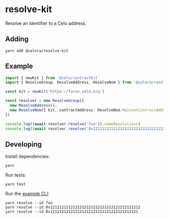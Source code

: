 # resolve-kit

Resolve an identifier to a Celo address.

## Adding

```
yarn add @valora/resolve-kit
```

## Example

```ts
import { newKit } from '@celo/contractkit'
import { ResolveGroup, ResolveAddress, ResolveNom } from '@valora/resolve-kit'

const kit = newKit('https://forno.celo.org')

const resolver = new ResolveGroup([
  new ResolveAddress(),
  new ResolveNom({ kit, contractAddress: ResolveNom.MainnetContractAddress }),
])

console.log((await resolver.resolve('foo')).nameResolutions)
console.log((await resolver.resolve('0x1212121212121212121212121212121212121212')).nameResolutions)
```

## Developing

Install dependencies:

```
yarn
```

Run tests:

```
yarn test
```

Run the [example CLI](scripts/resolve.ts):

```
yarn resolve --id foo
yarn resolve --id 0x1212121212121212121212121212121212121212
yarn resolve --id 0x121212121212121212121212121212121212121
```
